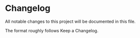 # Changelog

All notable changes to this project will be documented in this file.

The format roughly follows Keep a Changelog.

